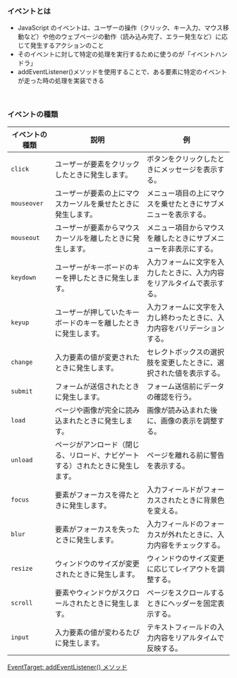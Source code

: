 ### イベントとは

-   JavaScript のイベントは、ユーザーの操作（クリック、キー入力、マウス移動など）や他のウェブページの動作（読み込み完了、エラー発生など）に応じて発生するアクションのこと
-   そのイベントに対して特定の処理を実行するために使うのが「イベントハンドラ」
-   addEventListener()メソッドを使用することで、ある要素に特定のイベントが走った時の処理を実装できる

<br/>

### イベントの種類

| **イベントの種類** | **説明**                                                                       | **例**                                                                   |
| ------------------ | ------------------------------------------------------------------------------ | ------------------------------------------------------------------------ |
| `click`            | ユーザーが要素をクリックしたときに発生します。                                 | ボタンをクリックしたときにメッセージを表示する。                         |
| `mouseover`        | ユーザーが要素の上にマウスカーソルを乗せたときに発生します。                   | メニュー項目の上にマウスを乗せたときにサブメニューを表示する。           |
| `mouseout`         | ユーザーが要素からマウスカーソルを離したときに発生します。                     | メニュー項目からマウスを離したときにサブメニューを非表示にする。         |
| `keydown`          | ユーザーがキーボードのキーを押したときに発生します。                           | 入力フォームに文字を入力したときに、入力内容をリアルタイムで表示する。   |
| `keyup`            | ユーザーが押していたキーボードのキーを離したときに発生します。                 | 入力フォームに文字を入力し終わったときに、入力内容をバリデーションする。 |
| `change`           | 入力要素の値が変更されたときに発生します。                                     | セレクトボックスの選択肢を変更したときに、選択された値を表示する。       |
| `submit`           | フォームが送信されたときに発生します。                                         | フォーム送信前にデータの確認を行う。                                     |
| `load`             | ページや画像が完全に読み込まれたときに発生します。                             | 画像が読み込まれた後に、画像の表示を調整する。                           |
| `unload`           | ページがアンロード（閉じる、リロード、ナビゲートする）されたときに発生します。 | ページを離れる前に警告を表示する。                                       |
| `focus`            | 要素がフォーカスを得たときに発生します。                                       | 入力フィールドがフォーカスされたときに背景色を変える。                   |
| `blur`             | 要素がフォーカスを失ったときに発生します。                                     | 入力フィールドのフォーカスが外れたときに、入力内容をチェックする。       |
| `resize`           | ウィンドウのサイズが変更されたときに発生します。                               | ウィンドウのサイズ変更に応じてレイアウトを調整する。                     |
| `scroll`           | 要素やウィンドウがスクロールされたときに発生します。                           | ページをスクロールするときにヘッダーを固定表示する。                     |
| `input`            | 入力要素の値が変わるたびに発生します。                                         | テキストフィールドの入力内容をリアルタイムで反映する。                   |

[EventTarget: addEventListener() メソッド](https://developer.mozilla.org/ja/docs/Web/API/EventTarget/addEventListener)
